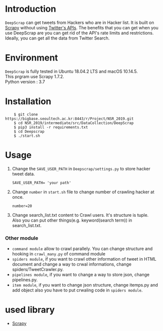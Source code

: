 # Introduction

`DeepScrap` can get tweets from Hackers who are in Hacker list.
It is built on [Scrapy](http://scrapy.org/) without using [Twitter's APIs](https://dev.twitter.com/rest/public).
The benefits that you can get when you use DeepScrap are you can get rid of the API's rate limits and restrictions. Ideally, you can get all the data from Twitter Search.

# Environment

`DeepScrap` is fully tested in Ubuntu 18.04.2 LTS and macOS 10.14.5.<br/>
This prgram use Scrapy 1.7.2.<br/>
Python version : 3.7<br/>

# Installation

```
    $ git clone https://bigbase.seoultech.ac.kr:8443/r/Project/NSR_2019.git
    $ cd NSR_2019/intermediate/src/DataCollection/DeepScrap
    $ pip3 install -r requirements.txt
    $ cd Deepscrap
    $ ./start.sh
```

# Usage

1.  Change the `SAVE_USER_PATH` in `Deepscrap/settings.py` to store hacker tweet data.

        SAVE_USER_PATH= 'your path'

2.  Change `number` in `start.sh` file to change number of crawling hacker at once.

        number=20

3.  Change search_list.txt content to Crawl users. It's structure is tuple.
    Also you can put other things(e.g. keyword(search term)) in search_list.txt.

### Other module

-   `command module` allow to crawl parallely. You can change  structure and hooking in `crawl_many.py` of command module   
-   `spiders module`, if you want to crawl other information of tweet in HTML document and change a way to crwal informations, change spiders/TweetCrawler.py.
-   `pipelines module`, if you want to change a way to store json, change pipelines.py.
-   `item module`, if you want to change json structure, change itemps.py and add object also you have to put crwaling code in `spiders module`.

# used library

-   [Scrapy](https://scrapy.org/)
